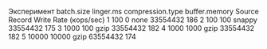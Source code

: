 Эксперимент	batch.size	linger.ms	compression.type	buffer.memory	Source Record Write Rate (кops/sec)
1	        100	        0	        none	            33554432	    186
2	        100	        100	        snappy	            33554432	    175
3	        1000	    100	        gzip	            33554432	    182
4	        1000	    1000	    gzip	            33554432	    182
5	        10000	    10000	    gzip	            63554432	    174